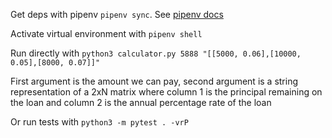 Get deps with pipenv `pipenv sync`. See [pipenv docs](https://pipenv.pypa.io/en/latest/)

Activate virtual environment with `pipenv shell`

Run directly with `python3 calculator.py 5888 "[[5000, 0.06],[10000, 0.05],[8000, 0.07]]"`

First argument is the amount we can pay, second argument is a string representation of a 2xN matrix where column 1 is the principal remaining on the loan and column 2 is the annual percentage rate of the loan

Or run tests with `python3 -m pytest . -vrP`
